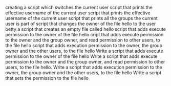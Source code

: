 creating a script which switches the current user
script that prints the effective username of the current user
script that prints the effective username of the current user
script that prints all the groups the current user is part of
script that changes the owner of the file hello to the user betty
 a script that creates an empty file called hello
script that adds execute permission to the owner of the file hello
cript that adds execute permission to the owner and the group owner, and read permission to other users, to the file hello
 script that adds execution permission to the owner, the group owner and the other users, to the file hello
Write a script that adds execute permission to the owner of the file hello
 Write a script that adds execute permission to the owner and the group owner, and read permission to other users, to the file hello.
Write a script that adds execution permission to the owner, the group owner and the other users, to the file hello
Write a script that sets the permission to the file hello
